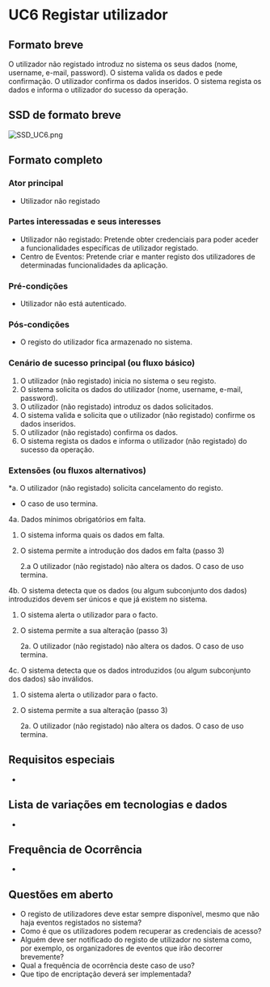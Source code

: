 # UC6 Registar utilizador
##	Formato breve
O utilizador não registado introduz no sistema os seus dados (nome, username, e-mail, password). O sistema valida os dados e pede confirmação. O utilizador confirma os dados inseridos. O sistema regista os dados e informa o utilizador do sucesso da operação.

##	SSD de formato breve
![SSD_UC6.png](https://bitbucket.org/repo/Lg4X4o/images/1326046318-SSD_UC6.png)

##	Formato completo

### Ator principal
* Utilizador não registado

### Partes interessadas e seus interesses
+ Utilizador não registado: Pretende obter credenciais para poder aceder a funcionalidades específicas de utilizador registado.
+ Centro de Eventos: Pretende criar e manter registo dos utilizadores de determinadas funcionalidades da aplicação.

### Pré-condições
+ Utilizador não está autenticado.

### Pós-condições
* O registo do utilizador fica armazenado no sistema.

### Cenário de sucesso principal (ou fluxo básico)
1. O utilizador (não registado) inicia no sistema o seu registo.
2. O sistema solicita os dados do utilizador (nome, username, e-mail, password).
3. O utilizador (não registado) introduz os dados solicitados.
4. O sistema valida e solicita que o utilizador (não registado) confirme os dados inseridos.
5. O utilizador (não registado) confirma os dados.
6. O sistema regista os dados e informa o utilizador (não registado) do sucesso da operação.

### Extensões (ou fluxos alternativos)
\*a. O utilizador (não registado) solicita cancelamento do registo.

+ O caso de uso termina.

4a. Dados mínimos obrigatórios em falta.

1. O sistema informa quais os dados em falta.
2. O sistema permite a introdução dos dados em falta (passo 3)

    2.a O utilizador (não registado) não altera os dados. O caso de uso termina.


4b. O sistema detecta que os dados (ou algum subconjunto dos dados) introduzidos devem ser únicos e que já existem no sistema.

1. O sistema alerta o utilizador para o facto.
2. O sistema permite a sua alteração (passo 3)

    2a. O utilizador (não registado) não altera os dados. O caso de uso termina.

4c. O sistema detecta que os dados introduzidos (ou algum subconjunto dos dados) são inválidos.

1. O sistema alerta o utilizador para o facto.
2. O sistema permite a sua alteração (passo 3)

    2a. O utilizador (não registado) não altera os dados. O caso de uso termina.


## Requisitos especiais
*

## Lista de variações em tecnologias e dados
*

## Frequência de Ocorrência
*

## Questões em aberto
+ O registo de utilizadores deve estar sempre disponível, mesmo que não haja eventos registados no sistema?
+ Como é que os utilizadores podem recuperar as credenciais de acesso?
+ Alguém deve ser notificado do registo de utilizador no sistema como, por exemplo, os organizadores de eventos que irão decorrer brevemente?
+ Qual a frequência de ocorrência deste caso de uso?
+ Que tipo de encriptação deverá ser implementada?
